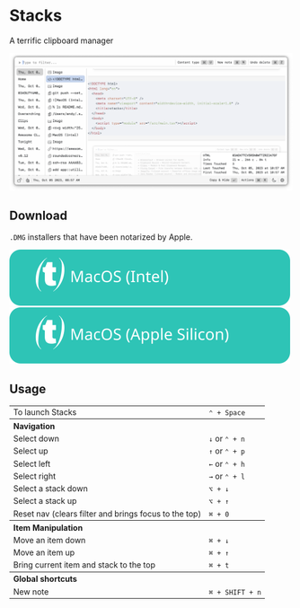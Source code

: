# Stacks

A terrific clipboard manager

![screenshot](./docs/screenshots/screenshot.png)

## Download

`.DMG` installers that have been notarized by Apple.

[![MacOS (Intel)](docs/assets/MacOS-Intel.svg)](https://github.com/cablehead/stacks/releases/download/v0.13.1/Stacks_0.13.1_x86_64.dmg)
[![MacOS (Apple Silicon)](docs/assets/MacOS-Apple.Silicon.svg)](https://github.com/cablehead/stacks/releases/download/v0.13.1/Stacks_0.13.1_aarch64.dmg)

## Usage

<table>
  <tr><td>To launch Stacks</td><td><code>&#8963; + Space</code></td></tr>
  <tr><th colspan="2" align="left">Navigation</th></tr>
  <tr><td>Select down</td><td><code>&#8595;</code> or <code>&#8963; + n</code></td></tr>
  <tr></tr>
  <tr><td>Select up</td><td><code>&#8593;</code> or <code>&#8963; + p</code></td></tr>
  <tr></tr>
  <tr><td>Select left</td><td><code>&#8592;</code> or <code>&#8963; + h</code></td></tr>
  <tr></tr>
  <tr><td>Select right</td><td><code>&#8594;</code> or <code>&#8963; + l</code></td></tr>
  <tr></tr>
  <tr><td>Select a stack down</td><td><code>&#x2325; + &#8595;</code></td></tr>
  <tr></tr>
  <tr><td>Select a stack up</td><td><code>&#x2325; + &#8593;</code></td></tr>
  <tr></tr>
  <tr><td>Reset nav (clears filter and brings focus to the top)</td><td><code>&#8984; + 0</code></td></tr>
  <tr><th colspan="2" align="left">Item Manipulation</th></tr>
  <tr><td>Move an item down</td><td><code>&#8984; + &#8595;</code></code></td></tr>
  <tr></tr>
  <tr><td>Move an item up</td><td><code>&#8984; + &#8593;</code></td></tr>
  <tr></tr>
  <tr><td>Bring current item and stack to the top</td><td><code>&#8984; + t</code></td></tr>
  <tr><th colspan="2" align="left">Global shortcuts</th></tr>
  <tr><td>New note</td><td><code>&#8984; + SHIFT + n</code></td></tr>
</table>
